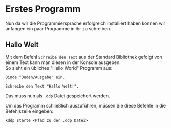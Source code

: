 # Erstes Programm
Nun da wir die Programmiersprache erfolgreich installiert haben können wir anfangen ein paar Programme in ihr zu schreiben.

## Hallo Welt
Mit dem Befehl `Schreibe den Text` aus der Standard Bibliothek gefolgt von einem Text kann man diesen in der Konsole ausgeben.<br>
So sieht ein übliches "Hello World" Programm aus:
```ddp
Binde "Duden/Ausgabe" ein.

Schreibe den Text "Hallo Welt!".
```

Das muss nun als `.ddp` Datei gespeichert werden.

Um das Programm schließlich auszuführen, müssen Sie diese Befehle in die Befehlszeile eingeben:
```ddp
kddp starte <Pfad zu der .ddp Datei>
```